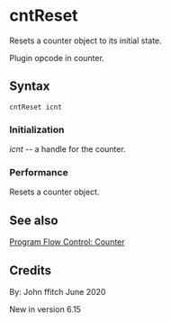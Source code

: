 <!--
id:cntReset
category:Instrument Control:Sensing and Control
-->
# cntReset
Resets a counter object to its initial state.

Plugin opcode in counter.

## Syntax
``` csound-orc
cntReset icnt
```

### Initialization

_icnt_ -- a handle for the counter.

### Performance

Resets a counter object.

## See also

[Program Flow Control: Counter](../../control/pgmctl)

## Credits

By: John ffitch June 2020

New in version 6.15
